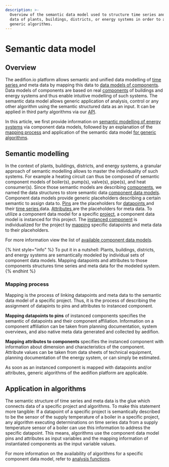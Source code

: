 ```yaml
---
description: >-
  Overview of the semantic data model used to structure time series and meta
  data of plants, buildings, districts, or energy systems in order to apply
  generic algorithms.
---
```


# Semantic data model

## Overview

The aedifion.io platform allows semantic and unified data modelling of [time series ](../../glossary.md#time-series)and meta data by mapping this data to [data models of components](../../glossary.md#component-data-model). Data models of components are based on real [components](../../glossary.md#component) of buildings and energy systems and thus enable intuitive modelling of such systems. The semantic data model allows generic application of analysis, control or any other algorithm using the semantic structured data as an input. It can be applied in third party algorithms via our [API](../apis.md).

In this article, we first provide information on [semantic modelling of energy systems](semantic-data-model.md#semantic-modelling) via component data models, followed by an explanation of the [mapping process](semantic-data-model.md#mapping-process) and application of the semantic data model  [for generic algorithms](semantic-data-model.md#application-in-algorithms).

## Semantic modelling

In the context of plants, buildings, districts, and energy systems, a granular approach of semantic modelling allows to master the individuality of such systems. For example a heating circuit can thus be composed of semantic component models of boiler\(s\), pump\(s\), valve\(s\), pipe\(s\), and heat consumer\(s\). Since those semantic models are describing [components](../../glossary.md#component), we named the data structures to store semantic data [component data models](../../glossary.md#component-data-model). Component data models provide generic placeholders describing a certain semantic to assign data to. [Pins](../../glossary.md#pin) are the placeholders for [datapoints ](../../glossary.md#datapoint)and their [time series ](../../glossary.md#time-series)data. [Attributes ](../../glossary.md#attribute)are the placeholders for meta data. To utilize a component data model for a specific [project](../../glossary.md#project), a component data model is instanced for this project. The [instanced component](../../glossary.md#instanced-component) is individualized for the project by [mapping](../../glossary.md#mapping) specific datapoints and meta data to their placeholders.

For more information view the list of [available component data models](../../engineers/specifications/component-data-models.md).

{% hint style="info" %}
To put it in a nutshell: Plants, buildings, districts, and energy systems are semantically modeled by individual sets of component data models. Mapping datapoints and attributes to those components structures time series and meta data for the modeled system.
{% endhint %}

### Mapping process

Mapping is the process of linking datapoints and meta data to the semantic data model of a specific project. Thus, it is the process of describing the assignment of datapints to pins and attributes to instanced component.

**Mapping datapoints to pins** of instanced components specifies the semantic of datapoints and their component affiliation. Information on a component affiliation can be taken from planning documentation, system overviews, and also native meta data generated and collected by aedifion.

**Mapping attributes to components** specifies the instanced component with information about dimension and characteristics of the component. Attribute values can be taken from data sheets of technical equipment, planning documentation of the energy system, or can simply be estimated.

As soon as an instanced component is mapped with datapoints and/or attributes, generic algorithms of the aedifion platform are applicable.

## Application in algorithms

The semantic structure of time series and meta data is the glue which connects data of a specific project and algorithms. To make this statement more tangible: If a datapoint of a specific project is semantically described to be the sensor of the supply temperature of a boiler in a specific project, any algorithm executing determinations on time series data from a supply temperature sensor of a boiler can use this information to address the specific datapoint. This means, algorithms use the component data model pins and attributes as input variables and the mapping information of instantiated components as the input variable values.

For more information on the availability of algorithms for a specific component data model, refer to [analysis functions](../../engineers/specifications/analytics.md).


